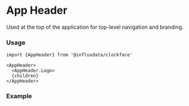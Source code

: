 # App Header

Used at the top of the application for top-level navigation and branding.

### Usage

```tsx
import {AppHeader} from '@influxdata/clockface'
```

```tsx
<AppHeader>
  <AppHeader.Logo>
  {children}
</AppHeader>
```

### Example

<!-- STORY -->

<!-- STORY HIDE START -->

<!-- STORY HIDE END -->

<!-- PROPS -->
